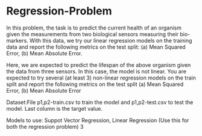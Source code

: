 # Regression-Problem
In this problem, the task is to predict the current health of an organism given the measurements from two biological sensors measuring their bio-markers. With this data, we try our linear regression models on the training data and report the following metrics on the test split: (a) Mean Squared Error, (b) Mean Absolute Error.

Here, we are expected to predict the lifespan of the above organism given the data from three sensors. In this case, the model is not linear. You are expected to try several (at least 3) non-linear regression models on the train split and report the following metrics on the test split (a) Mean Squared Error, (b) Mean Absolute Error

Dataset:File p1,p2-train.csv to train the model and p1,p2-test.csv to test the model. Last column is the target value.

Models to use: Suppot Vector Regression, Linear Regression (Use this for both the regression problem) 3
